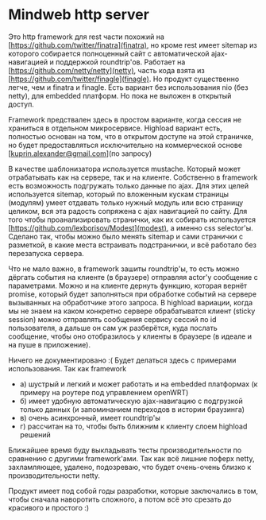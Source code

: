 # Mindweb http server

Это http framework для rest части похожий на [https://github.com/twitter/finatra](finatra), но кроме rest имеет sitemap из которого собирается полноценный сайт с автоматической ajax-навигацией и поддержкой roundtrip'ов. Работает на [https://github.com/netty/netty](netty), часть кода взята из [https://github.com/twitter/finagle](finagle).
Но продукт существенно легче, чем и finatra и finagle. Есть вариант без использования nio (без netty), для embedded платформ. Но пока не выложен в открытый доступ.

Framework предствален здесь в простом варианте, когда сессия не храниться в отдельном микросервисе. Highload вариант есть, полностью основан на том, что в открытом доступе на этой страничке, но будет предоставляться исключительно на коммерческой основе [kuprin.alexander@gmail.com](по запросу)

В качестве шаблонизатора используется mustache. Который может отрабатывать как на сервере, так и на клиенте. Собственно в framework есть возможность подгружать только данные по ajax.
Для этих целей используется sitemap, который по вложенным кускам страницы (модулям) умеет отдавать только нужный модуль или всю страницу целиком, вся эта радость сопряжена с ajax навигацией по сайту.
Для того чтобы проанализировать странички, как их собирать используется [https://github.com/lexborisov/Modest](modest), а именно css selector'ы. Сделано так, чтобы можно было менять sitemap и сами странички с разметкой, в какие места встраивать подстранички, и всё работало без перезапуска сервера.

Что не мало важно, в framework зашиты roundtrip'ы, то есть можно дёргать события на клиенте (в браузере) отправляя actor'у сообщение с параметрами. Можно и на клиенте дернуть функцию, которая вернёт promise, который будет заполняться при обработке событий на сервере вызыванных на обработчике этого запроса.
В highload вариации, когда мы не знаем на каком конкретно сервере обрабатыватся клиент (sticky session) можно отправлять сообщения сервису сессий по id пользователя, а дальше он сам уж разберётся, куда послать сообщение, чтобы оно отобразилось у клиенты в браузере (в идеале и на пуше в приложение).

Ничего не документировано :( Будет делаться здесь с примерами использования. Так как framework
* а) шустрый и легкий и может работать и на embedded платформах (к примеру на роутере под управлением openWRT)
* б) имеет удобную автоматическую ajax-навигацию с подгрузкой только данных (и запоминанием переходов в истории браузинга)
* в) очень асинхронный, имеет roundtrip'ы
* г) рассчитан на то, чтобы быть ближним к клиенту слоем highload решений

Ближайшее время буду выкладывать тесты производительности по сравнению с другими framework'ами. Так как всё лишние поферх netty, захламляющее, удалено, подозреваю, что будет очень-очень близко к производительности netty.

Продукт имеет под собой годы разработки, которые заключались в том, чтобы сначала наворотить сложного, а потом всё это срезать до красивого и простого :)
